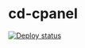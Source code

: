 # cd-cpanel

[![Deploy status](https://github.com/creamcamp/cd-cpanel/actions/workflows/deploy.yml/badge.svg)](https://github.com/creamcamp/cd-cpanel/actions/workflows/deploy.yml)
